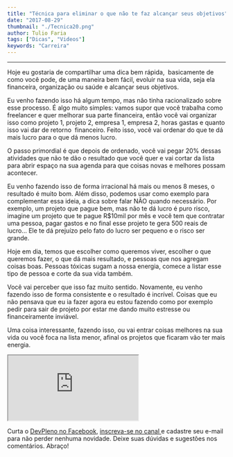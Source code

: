 ```yaml
---
title: "Técnica para eliminar o que não te faz alcançar seus objetivos"
date: "2017-08-29"
thumbnail: "./Tecnica20.png"
author: Tulio Faria
tags: ["Dicas", "Videos"]
keywords: "Carreira"
---
```

---

Hoje eu gostaria de compartilhar uma dica bem rápida,  basicamente de como você pode, de uma maneira bem fácil, evoluir na sua vida, seja ela financeira, organização ou saúde e alcançar seus objetivos. 

Eu venho fazendo isso há algum tempo, mas não tinha racionalizado sobre esse processo. É algo muito simples: vamos supor que você trabalha como freelancer e quer melhorar sua parte financeira, então você vai organizar isso como projeto 1, projeto 2, empresa 1, empresa 2, horas gastas e quanto isso vai dar de retorno  financeiro. Feito isso, você vai ordenar do que te dá mais lucro para o que dá menos lucro. 

O passo primordial é que depois de ordenado, você vai pegar 20% dessas atividades que não te dão o resultado que você quer e vai cortar da lista para abrir espaço na sua agenda para que coisas novas e melhores possam acontecer. 

Eu venho fazendo isso de forma irracional há mais ou menos 8 meses, o resultado é muito bom. Além disso, podemos usar como exemplo para complementar essa ideia, a dica sobre falar NÃO quando necessário. Por exemplo, um projeto que pague bem, mas não te dá lucro é puro risco, imagine um projeto que te pague R$10mil por mês e você tem que contratar uma pessoa, pagar gastos e no final esse projeto te gera 500 reais de lucro... Ele te dá prejuízo pelo fato do lucro ser pequeno e o risco ser grande. 

Hoje em dia, temos que escolher como queremos viver, escolher o que queremos fazer, o que dá mais resultado, e pessoas que nos agregam coisas boas. Pessoas tóxicas sugam a nossa energia, comece a listar esse tipo de pessoa e corte da sua vida também. 

Você vai perceber que isso faz muito sentido. Novamente, eu venho fazendo isso de forma consistente e o resultado é incrível. Coisas que eu não pensava que eu ia fazer agora eu estou fazendo como por exemplo pedir para sair de projeto por estar me dando muito estresse ou financeiramente inviável. 

Uma coisa interessante, fazendo isso, ou vai entrar coisas melhores na sua vida ou você foca na lista menor, afinal os projetos que ficaram vão ter mais energia. 

<div class="embed-responsive embed-responsive-16by9">
  <iframe class="embed-responsive-item" src="https://www.youtube.com/embed/V3-0JCN99ek" allowfullscreen></iframe>
</div>

Curta o [DevPleno no Facebook](https://www.facebook.com/devpleno), [inscreva-se no canal ](https://www.youtube.com/devplenocom)e cadastre seu e-mail para não perder nenhuma novidade. Deixe suas dúvidas e sugestões nos comentários. Abraço!